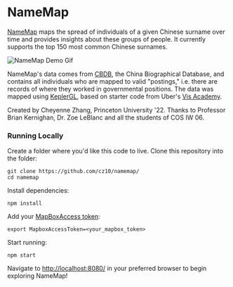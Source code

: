 # NameMap

[NameMap](https://github.com/cz10/namemap/) maps the spread of individuals of a given Chinese surname over time and provides insights about these groups of people. It currently supports the top 150 most common Chinese surnames.

![NameMap Demo Gif](/static/demo.gif)

NameMap's data comes from [CBDB](https://projects.iq.harvard.edu/cbdb), the China Biographical Database, and contains all individuals who are mapped to valid "postings," i.e. there are records of where they worked in governmental positions. The data was mapped using [KeplerGL](https://kepler.gl), based on starter code from Uber's [Vis Academy](https://vis.academy/#/).

Created by Cheyenne Zhang, Princeton University '22. Thanks to Professor Brian Kernighan, Dr. Zoe LeBlanc and all the students of COS IW 06.

### Running Locally

Create a folder where you'd like this code to live. Clone this repository into the folder:
```
git clone https://github.com/cz10/namemap/
cd namemap
```

Install dependencies:
```
npm install
```

Add your [MapBoxAccess token](https://docs.mapbox.com/help/getting-started/access-tokens/):
```
export MapboxAccessToken=<your_mapbox_token>
```

Start running: 
```
npm start
```

Navigate to [http://localhost:8080/](http://localhost:8080/) in your preferred browser to begin exploring NameMap!
